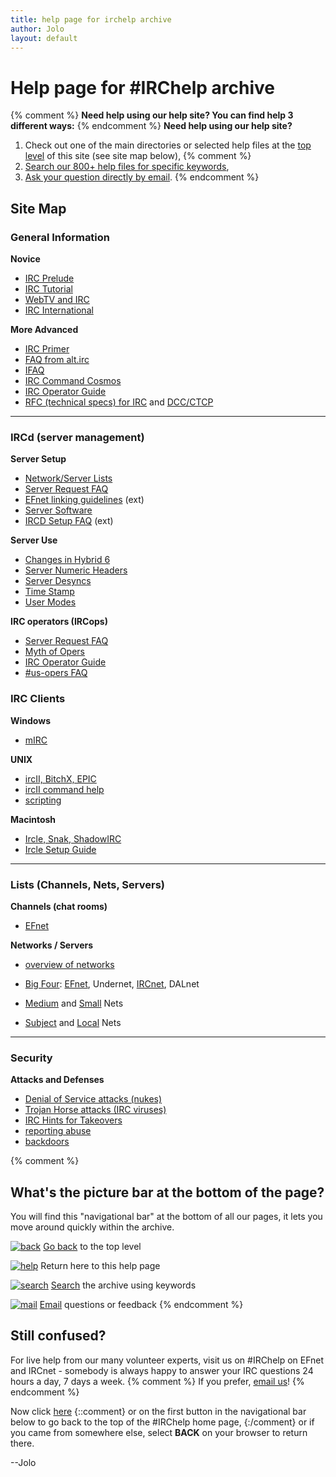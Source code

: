 ```yaml
---
title: help page for irchelp archive
author: Jolo
layout: default
---
```

# Help page for #IRChelp archive

{% comment %}
**Need help using our help site? You can find help 3 different ways:**
{% endcomment %}
**Need help using our help site?**

  1. Check out one of the main directories or selected help files at the 
     [top level](/irchelp/) of this site (see site map below),
{% comment %}
  2. [Search our 800+ help files for specific keywords](/irchelp/search_engine.cgi),
  3. [Ask your question directly by email](/irchelp/mail.cgi).
{% endcomment %}

## Site Map

### General Information

**Novice**

  * [IRC Prelude](/faq/new2irc.html)
  * [IRC Tutorial](/faq/irctutorial.html)
  * [WebTV and IRC](/misc/webtv.html)
  * [IRC International](/misc/foreign.html)     

**More Advanced**

  * [IRC Primer](/faq/ircprimer.html)
  * [FAQ from alt.irc](/faq/)
  * [IFAQ](/faq/ifaq.html)
  * [IRC Command Cosmos](/misc/ccosmos.html)
  * [IRC Operator Guide](/ircd/ircopguide.html)
  * [RFC (technical specs) for IRC](/protocol/rfc/) and [DCC/CTCP](/protocol/ctcpspec.html)

* * *

### IRCd (server management)

**Server Setup**

  * [Network/Server Lists](/networks/)
  * [Server Request FAQ](/ircd/server-request.html)
  * [EFnet linking guidelines](ftp://ftp.blackened.com/pub/irc/new-server-guidelines) (ext)
  * [Server Software](/ircd/)
  * [IRCD Setup FAQ](http://www.alleged.com/faq/) (ext)      

**Server Use**

  * [Changes in Hybrid 6](/ircd/hybrid/hybrid6.html)
  * [Server Numeric Headers](/ircd/numerics.html)
  * [Server Desyncs](/ircd/desync.html)
  * [Time Stamp](/ircd/ircserv.html)
  * [User Modes](/misc/umodes.html)     

**IRC operators (IRCops)**

  * [Server Request FAQ](/ircd/server-request.html)
  * [Myth of Opers](/ircd/opermyth.html)
  * [IRC Operator Guide](/ircd/ircopguide.html)
  * [#us-opers FAQ](/ircd/usfaq.html)

### IRC Clients

**Windows**

  * [mIRC](/clients/windows/mirc/)     

**UNIX**

  * [ircII, BitchX, EPIC](/clients/unix/ircii/)
  * [ircII command help](/clients/unix/ircii/commands/)
  * [scripting](/script/)

**Macintosh**

  * [Ircle, Snak, ShadowIRC](/clients/mac/)
  * [Ircle Setup Guide](/clients/mac/ircle_setup.html)

* * *

### Lists (Channels, Nets, Servers)

**Channels (chat rooms)**

  * [EFnet](/chanlist/)     

**Networks / Servers**

  * [overview of networks](/networks/servers/)
  * [Big Four](/networks/nets/big4.html):
  [EFnet](/networks/servers/efnet.html), Undernet,
  [IRCnet](/networks/servers/ircnet.html), DALnet

  * [Medium](/networks/nets/medium.html) and [Small](/networks/nets/small.html) Nets
  * [Subject](/networks/nets/subject.html) and [Local](/networks/nets/local.html) Nets

* * *

### Security

**Attacks and Defenses**

  * [Denial of Service attacks (nukes)](/nuke/)
  * [Trojan Horse attacks (IRC viruses)](/security/trojan.html)
  * [IRC Hints for Takeovers](/misc/hints.html)
  * [reporting abuse](/security/irclog.html)
  * [backdoors](/security/irc-backdoor.txt)

{% comment %}
## What's the picture bar at the bottom of the page?

You will find this "navigational bar" at the bottom of all our pages, it lets
you move around quickly within the archive.

[![back](/irchelp/Pix/ihback.gif)](/irchelp/) [Go back](/irchelp/) to the top
level

[![help](/irchelp/Pix/ihhelp.gif)](/irchelp/help.html) Return here to this
help page

[![search](/irchelp/Pix/ihsearch.gif)](/irchelp/search_engine.cgi)
[Search](/irchelp/search_engine.cgi) the archive using keywords

[![mail](/irchelp/Pix/ihmail.gif)](/irchelp/mail.cgi) [Email](mail.cgi)
questions or feedback
{% endcomment %}

## Still confused?

For live help from our many volunteer experts, visit us on #IRChelp on EFnet
and IRCnet - somebody is always happy to answer your IRC questions 24 hours a
day, 7 days a week. 
{% comment %}
If you prefer, [email us](/irchelp/mail.cgi)!
{% endcomment %}

Now click [here](/irchelp/) 
{::comment}
or on the first button in the navigational bar below to go back to the top of the #IRChelp home page, 
{:/comment}
or if you came from
somewhere else, select **BACK** on your browser to return there.

--Jolo
